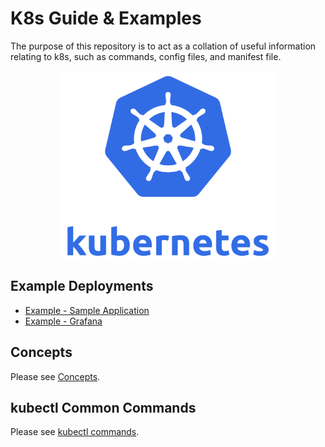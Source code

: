 # K8s Guide & Examples

The purpose of this repository is to act as a collation of useful information 
relating to k8s, such as commands, config files, and manifest file. 

<p align="center">
    <img src="./imgs/k8s_logo.png" width="350" height="300">
</p>

## Example Deployments

* [Example - Sample Application](./examples-app/sample-app/)
* [Example - Grafana](./examples-app/grafana/)

## Concepts

Please see [Concepts](./docs/CONCEPTS.md).

## kubectl Common Commands

Please see [kubectl commands](./docs/COMMANDS.md).

